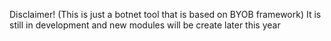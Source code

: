 Disclaimer!
(This is just a botnet tool that is based on BYOB framework)
It is still in development and new modules will be create later this year 
